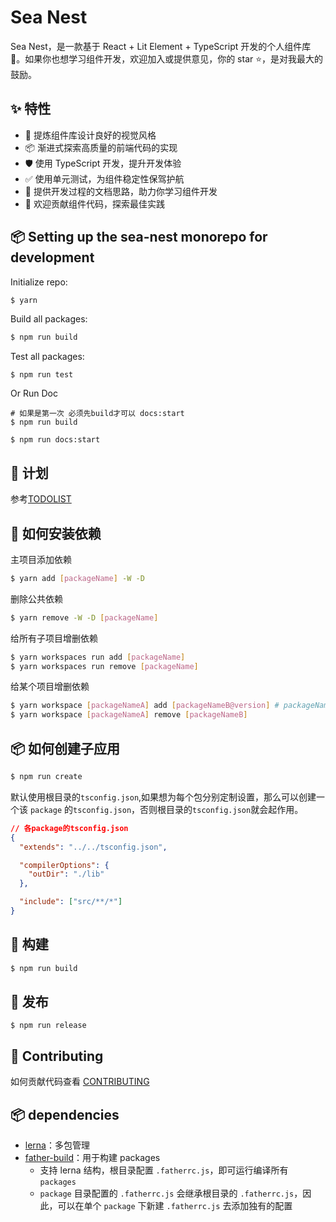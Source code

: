 # Sea Nest

Sea Nest，是一款基于 React + Lit Element + TypeScript 开发的个人组件库 🎉。如果你也想学习组件开发，欢迎加入或提供意见，你的 star ⭐，是对我最大的鼓励。

## ✨ 特性

- 🌈 提炼组件库设计良好的视觉风格
- 📦 渐进式探索高质量的前端代码的实现
- 🛡 使用 TypeScript 开发，提升开发体验
- ✅ 使用单元测试，为组件稳定性保驾护航
- 📖 提供开发过程的文档思路，助力你学习组件开发
- 🔖 欢迎贡献组件代码，探索最佳实践

## 📦 Setting up the sea-nest monorepo for development

Initialize repo:

```bash
$ yarn
```

Build all packages:

```bash
$ npm run build
```

Test all packages:

```shell
$ npm run test
```

Or Run Doc

```shell
# 如果是第一次 必须先build才可以 docs:start
$ npm run build

$ npm run docs:start
```

## 🚧 计划

参考[TODOLIST](./TODOLIST.md)

## 🔨 如何安装依赖

主项目添加依赖

```bash
$ yarn add [packageName] -W -D
```

删除公共依赖

```bash
$ yarn remove -W -D [packageName]
```

给所有子项目增删依赖

```bash
$ yarn workspaces run add [packageName]
$ yarn workspaces run remove [packageName]
```

给某个项目增删依赖

```bash
$ yarn workspace [packageNameA] add [packageNameB@version] # packageNameA是指定安装依赖的包名，packageNameB是公共的包名或者项目内的包名
$ yarn workspace [packageNameA] remove [packageNameB]
```

## 📦 如何创建子应用

```bash
$ npm run create
```

默认使用根目录的`tsconfig.json`,如果想为每个包分别定制设置，那么可以创建一个该 `package` 的`tsconfig.json`，否则根目录的`tsconfig.json`就会起作用。

```json
// 各package的tsconfig.json
{
  "extends": "../../tsconfig.json",

  "compilerOptions": {
    "outDir": "./lib"
  },

  "include": ["src/**/*"]
}
```

## 🔨 构建

```bash
$ npm run build
```

## 🚀 发布

```shell
$ npm run release
```

## 👥 Contributing

如何贡献代码查看 [CONTRIBUTING](./CONTRIBUTING.md)

## 📦 dependencies

- [lerna](http://www.febeacon.com/lerna-docs-zh-cn/routes/commands/)：多包管理
- [father-build](https://github.com/umijs/father)：用于构建 packages
  - 支持 lerna 结构，根目录配置 `.fatherrc.js`，即可运行编译所有 `packages`
  - `package` 目录配置的 `.fatherrc.js` 会继承根目录的 `.fatherrc.js`，因此，可以在单个 `package` 下新建 `.fatherrc.js` 去添加独有的配置
